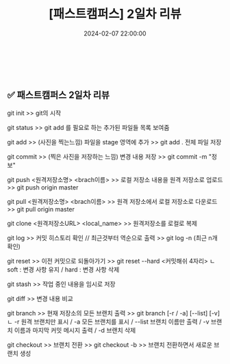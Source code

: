 ﻿---
permalink: /2024-02-07-패스트캠퍼스 백엔드 부트캠프 2일차 리뷰/
published: true
title: "[패스트캠퍼스] 2일차 리뷰"
date: 2024-02-07 22:00:00
toc: true
toc_sticky: true
toc_label: "패스트 캠퍼스"
categories:
- 패스트캠퍼스
tags:
- 패스트캠퍼스
- 백엔드 부트캠프
---

<br><br>

## ✅ 패스트캠퍼스 2일차 리뷰

git init >> git의 시작 

git status  >> git add 를 필요로 하는 추가된 파일들 목록 보여줌

git add >> (사진을 찍는느낌) 파일을 stage 영역에 추가   >> git add . 전체 파일 저장

git commit >> (찍은 사진을 저장하는 느낌)  변경 내용 저장  >> git commit -m "정보"

git push <원격저장소명> <brach이름> >> 로컬 저장소 내용을 원격 저장소로 업로드 >> git push origin master

git pull <원격저장소명> <brach이름> >> 원격 저장소에서 로컬 저장소로 다운로드 >> git pull origin master

git clone <원격저장소URL> <local_name> >>  원격저장소를 로컬로 복제

git log >> 커밋 히스토리 확인 // 최근것부터 역순으로 출력 >> git log -n (최근 n개확인)

git reset >> 이전 커밋으로 되돌아가기 >> git reset --hard <커밋해쉬 4자리>
      ㄴ soft : 변경 사항 유지 / hard : 변경 사항 삭제

git stash >> 작업 중인 내용을 임시로 저장

git diff >> 변경 내용 비교

git branch >> 현재 저장소의 모든 브랜치 출력  >> git branch [-r / -a] [--list] [-v]
     ㄴ -r 원격 브랜치만 표시 / -a 모든 브랜치를 표시 / --list 브랜치 이름만 출력 /
         -v 브랜치 이름과 마지막 커밋 메시지 출력 / -d<brachname> 브랜치 삭제

git checkout >> 브랜치 전환 >> git checkout -b >> 브랜치 전환하면서 새로운 브랜치 생성